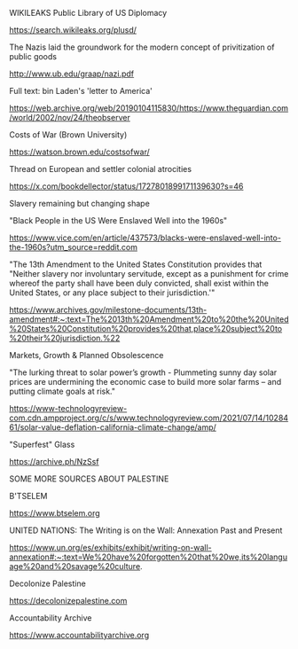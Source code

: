 WIKILEAKS Public Library of US Diplomacy

https://search.wikileaks.org/plusd/

The Nazis laid the groundwork for the modern concept of privitization of public goods

‪http://www.ub.edu/graap/nazi.pdf‬

Full text: bin Laden's 'letter to America'

https://web.archive.org/web/20190104115830/https://www.theguardian.com/world/2002/nov/24/theobserver

Costs of War (Brown University)

https://watson.brown.edu/costsofwar/

Thread on European and settler colonial atrocities

https://x.com/bookdellector/status/1727801899171139630?s=46

Slavery remaining but changing shape

"Black People in the US Were Enslaved Well into the 1960s"

https://www.vice.com/en/article/437573/blacks-were-enslaved-well-into-the-1960s?utm_source=reddit.com

"The 13th Amendment to the United States Constitution provides that "Neither slavery nor involuntary servitude, except as a punishment for crime whereof the party shall have been duly convicted, shall exist within the United States, or any place subject to their jurisdiction.'"

https://www.archives.gov/milestone-documents/13th-amendment#:~:text=The%2013th%20Amendment%20to%20the%20United%20States%20Constitution%20provides%20that,place%20subject%20to%20their%20jurisdiction.%22

Markets, Growth & Planned Obsolescence

"The lurking threat to solar power’s growth - Plummeting sunny day solar prices are undermining the economic case to build more solar farms – and putting climate goals at risk."

https://www-technologyreview-com.cdn.ampproject.org/c/s/www.technologyreview.com/2021/07/14/1028461/solar-value-deflation-california-climate-change/amp/

"Superfest" Glass

https://archive.ph/NzSsf

SOME MORE SOURCES ABOUT PALESTINE

B'TSELEM

https://www.btselem.org

UNITED NATIONS:
The Writing is on the Wall: Annexation Past and Present

https://www.un.org/es/exhibits/exhibit/writing-on-wall-annexation#:~:text=We%20have%20forgotten%20that%20we,its%20language%20and%20savage%20culture.

Decolonize Palestine

https://decolonizepalestine.com

Accountability Archive

https://www.accountabilityarchive.org

